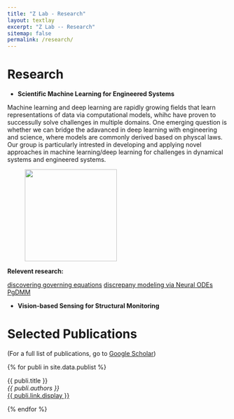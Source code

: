 ```yaml
---
title: "Z Lab - Research"
layout: textlay
excerpt: "Z Lab -- Research"
sitemap: false
permalink: /research/
---
```


# Research
* **Scientific Machine Learning for Engineered Systems**
<!-- Faced with a fundamental shift in both complexity and volume of the data, scientists have been struggling in finding ways to automate both analyses, and possibly the interpretation of the datasets.  Machine Learning is a rapidly evolving field that has proven to be extremely efficient in solving challenges in multiple domains including signal processing, vision, self-driving, gaming, health and robotics. One may ask whether we can leverage the advances in machine learning and statistics for science. Our group specializes in applying and developing novel methods in machine learning on astrophysical challenges. -->

Machine learning and deep learning are rapidly growing fields that learn representations of data via computational models, whihc have proven to successully solve challenges in multiple domains. One emerging question is whether we can bridge the adavanced in deep learning with engineering and science, where models are commonly derived based on physcal laws. Our group is particularly intrested in developing and applying novel approaches in machine learning/deep learning for challenges in dynamical systems and engineered systems.

<figure class="fourth">
  <img src="{{ site.url }}{{ site.baseurl }}/images/respic/intro.png" style="width: 210px">
</figure>


**Relevent research:**

[discovering governing equations](https://www.sciencedirect.com/science/article/pii/S0888327018305727)
[discrepany modeling via Neural ODEs](https://www.sciencedirect.com/science/article/pii/S0022460X21002686)
[PgDMM](https://arxiv.org/abs/2110.08607)

* **Vision-based Sensing for Structural Monitoring**


# Selected Publications

(For a full list of publications, go to [Google Scholar](https://scholar.google.ch/citations?user=LuwuuVQAAAAJ&hl=en&authuser=1))

{% for publi in site.data.publist %}

  {{ publi.title }} <br />
  <em>{{ publi.authors }} </em><br /><a href="{{ publi.link.url }}">{{ publi.link.display }}</a>

{% endfor %}



<!-- ### ... and more. -->
